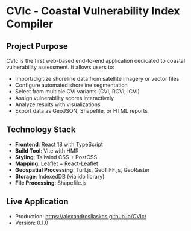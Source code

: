 # CVIc - Coastal Vulnerability Index Compiler

## Project Purpose
CVIc is the first web-based end-to-end application dedicated to coastal vulnerability assessment. It allows users to:
- Import/digitize shoreline data from satellite imagery or vector files
- Configure automated shoreline segmentation
- Select from multiple CVI variants (CVI, RCVI, ICVI)
- Assign vulnerability scores interactively
- Analyze results with visualizations
- Export data as GeoJSON, Shapefile, or HTML reports

## Technology Stack
- **Frontend**: React 18 with TypeScript
- **Build Tool**: Vite with HMR
- **Styling**: Tailwind CSS + PostCSS
- **Mapping**: Leaflet + React-Leaflet
- **Geospatial Processing**: Turf.js, GeoTIFF.js, GeoRaster
- **Storage**: IndexedDB (via idb library)
- **File Processing**: Shapefile.js

## Live Application
- Production: https://alexandrosliaskos.github.io/CVIc/
- Version: 0.1.0